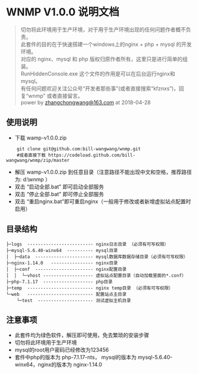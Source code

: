 # WNMP V1.0.0 说明文档
> 切勿将此环境用于生产环境，对于用于生产环境出现的任何问题作者概不负责。   
> 此套件的目的在于快速搭建一个windows上的nginx + php + mysql 的开发环境。  
> 对应的 nginx、mysql 和 php 版权归原作者所有，这里只是进行简单的组装。   
> RunHiddenConsole.exe 这个文件的作用是可以在后台运行nginx和mysql。   
> 有任何问题欢迎关注公众号“开发者那些事”(或者直接搜索“kfznxs”)，回复“wnmp” 或者直接留言。    
> power by zhangchongwang@163.com at 2018-04-28 

## 使用说明
- 下载 wamp-v1.0.0.zip
```
	git clone git@github.com:bill-wangwang/wnmp.git 
	#或者直接下载 https://codeload.github.com/bill-wangwang/wnmp/zip/master
```
- 解压 wamp-v1.0.0.zip 到任意目录（注意路径不能出现中文和空格，推荐路径为:  d:\wnmp ）
- 双击 “启动全部.bat” 即可启动全部服务
- 双击 “停止全部.bat” 即可停止全部服务
- 双击 “重启nginx.bat”即可重启nginx（一般用于修改或者新增虚拟站点配置时启用）
## 目录结构
```
├─logs  ------------------------- nginx日志目录 （必须有可写权限）
├─mysql-5.6.40-winx64  ---------- mysql目录
│  ├─data  ---------------------- mysql数据库数据存储目录（必须有可写权限）
├─nginx-1.14.0   ---------------- nginx目录
│  ├─conf  ---------------------- nginx配置目录
│  │  └─vhost ------------------- 虚拟站点配置目录（自动加载里面的*.conf）
├─php-7.1.17  ------------------- php目录
├─temp  ------------------------- nginx temp目录 （必须有可写权限）
└─web   ------------------------- 配置站点主目录
    └─test  --------------------- 测试虚拟主机目录
```

## 注意事项
- 此套件均为绿色软件，解压即可使用，免去繁琐的安装步骤
- 切勿将此环境用于生产环境
- mysql的root用户密码已经修改为123456
- 套件中php的版本为 php-7.1.17-nts， mysql的版本为 mysql-5.6.40-winx64，nginx的版本为 nginx-1.14.0